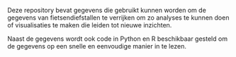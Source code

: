 Deze repository bevat gegevens die gebruikt kunnen worden om de gegevens van fietsendiefstallen te verrijken om zo analyses te kunnen doen of visualisaties te maken die leiden tot nieuwe inzichten.

Naast de gegevens wordt ook code in Python en R beschikbaar gesteld om de gegevens op een snelle en eenvoudige manier in te lezen.